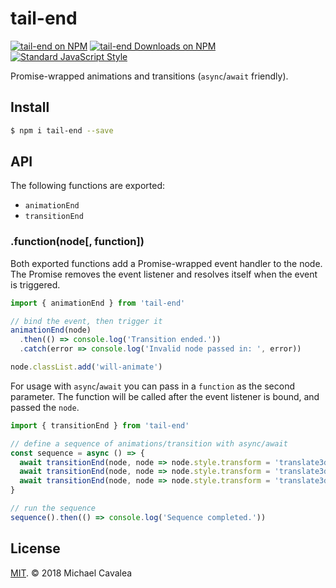 # tail-end

[![tail-end on NPM](https://img.shields.io/npm/v/tail-end.svg?style=flat-square)](https://www.npmjs.com/package/tail-end) [![tail-end Downloads on NPM](https://img.shields.io/npm/dm/tail-end.svg?style=flat-square)](https://www.npmjs.com/package/tail-end) [![Standard JavaScript Style](https://img.shields.io/badge/code_style-standard-brightgreen.svg?style=flat-square)](http://standardjs.com/)

Promise-wrapped animations and transitions (`async`/`await` friendly).

## Install

```sh
$ npm i tail-end --save
```

## API

The following functions are exported:

* `animationEnd`
* `transitionEnd`

### .function(node[, function])

Both exported functions add a Promise-wrapped event handler to the node. The Promise removes the event listener and resolves itself when the event is triggered.

```javascript
import { animationEnd } from 'tail-end'

// bind the event, then trigger it
animationEnd(node)
  .then(() => console.log('Transition ended.'))
  .catch(error => console.log('Invalid node passed in: ', error))

node.classList.add('will-animate')
```

For usage with `async`/`await` you can pass in a `function` as the second parameter. The function will be called after the event listener is bound, and passed the `node`.

```javascript
import { transitionEnd } from 'tail-end'

// define a sequence of animations/transition with async/await
const sequence = async () => {
  await transitionEnd(node, node => node.style.transform = 'translate3d(100px, 0, 0)')
  await transitionEnd(node, node => node.style.transform = 'translate3d(0, 0, 0)')
  await transitionEnd(node, node => node.style.transform = 'translate3d(-100px, 0, 0)')
}

// run the sequence
sequence().then(() => console.log('Sequence completed.'))
```

## License

[MIT](https://opensource.org/licenses/MIT). © 2018 Michael Cavalea

